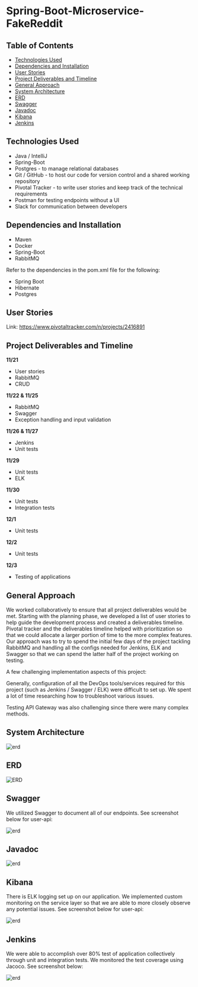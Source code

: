 # Spring-Boot-Microservice-FakeReddit

## Table of Contents
* [Technologies Used](#technologies-used)
* [Dependencies and Installation](#dependencies-and-installation)
* [User Stories](#user-stories)
* [Project Deliverables and Timeline](#project-deliverables-and-timeline)
* [General Approach](#general-approach)
* [System Architecture](#system-architecture)
* [ERD](#erd)
* [Swagger](#swagger)
* [Javadoc](#javadoc)
* [Kibana](#kibana)
* [Jenkins](#jenkins)

## Technologies Used
- Java / IntelliJ
- Spring-Boot
- Postgres - to manage relational databases
- Git / GitHub - to host our code for version control and a shared working repository
- Pivotal Tracker - to write user stories and keep track of the technical requirements
- Postman for testing endpoints without a UI
- Slack for communication between developers

## Dependencies and Installation
- Maven
- Docker
- Spring-Boot
- RabbitMQ

Refer to the dependencies in the pom.xml file for the following:
- Spring Boot
- Hibernate
- Postgres

## User Stories
Link:   https://www.pivotaltracker.com/n/projects/2416891

## Project Deliverables and Timeline
**11/21**
- User stories
- RabbitMQ
- CRUD

**11/22 & 11/25**
- RabbitMQ
- Swagger
- Exception handling and input validation

**11/26 & 11/27**
- Jenkins
- Unit tests

**11/29**
- Unit tests
- ELK

**11/30**
- Unit tests
- Integration tests

**12/1**
- Unit tests

**12/2**
- Unit tests

**12/3**
- Testing of applications

## General Approach
We worked collaboratively to ensure that all project deliverables would be met. Starting with the planning phase, we developed a list of user stories to help guide the development process and created a deliverables timeline. Pivotal tracker and the deliverables timeline helped with prioritization so that we could allocate a larger portion of time to the more complex features. Our approach was to try to spend the initial few days of the project tackling RabbitMQ and handling all the configs needed for Jenkins, ELK and Swagger so that we can spend the latter half of the project working on testing.

A few challenging implementation aspects of this project:

Generally, configuration of all the DevOps tools/services required for this project (such as Jenkins / Swagger / ELK) were difficult to set up. We spent a lot of time researching how to troubleshoot various issues. 

Testing API Gateway was also challenging since there were many complex methods.


## System Architecture
![erd](https://github.com/BenjaminKarasik28/Spring-Boot-Microservice-FakeReddit/blob/master/System%20Architecture%20updated.png)


## ERD 

![ERD](https://github.com/BenjaminKarasik28/Spring-Boot-Microservice-FakeReddit/blob/master/ERD%202.png)

## Swagger
We utilized Swagger to document all of our endpoints. See screenshot below for user-api:

![erd](https://github.com/BenjaminKarasik28/Spring-Boot-Microservice-FakeReddit/blob/master/Swagger.png)

## Javadoc

![erd](https://github.com/BenjaminKarasik28/Spring-Boot-Microservice-FakeReddit/blob/master/Javadoc.png)

## Kibana
There is ELK logging set up on our application. We implemented custom monitoring on the service layer so that we are able to more closely observe any potential issues. See screenshot below for user-api:

![erd](https://github.com/BenjaminKarasik28/Spring-Boot-Microservice-FakeReddit/blob/master/Kibana.png)

## Jenkins
We were able to accomplish over 80% test of application collectively through unit and integration tests. We monitored the test coverage using Jacoco. See screenshot below: 

![erd](https://github.com/BenjaminKarasik28/Spring-Boot-Microservice-FakeReddit/blob/master/Jenkins.png)
